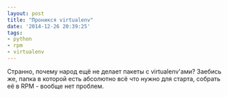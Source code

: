 ```yaml
---
layout: post
title: "Проникся virtualenv"
date: '2014-12-26 20:39:25'
tags:
- python
- rpm
- virtualenv
---
```


Странно, почему народ ещё не делает пакеты с virtualenv'ами? Заебись же, папка в которой есть абсолютно всё что нужно для старта, собрать её в RPM - вообще нет проблем.